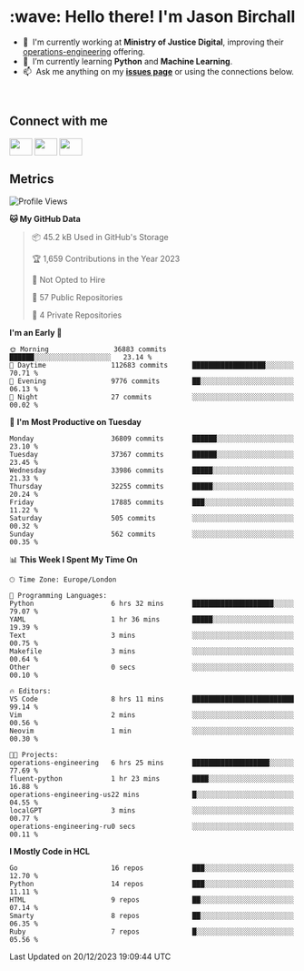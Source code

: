 <h1 align="left" id="jason-title">:wave: Hello there! I'm Jason Birchall</h1>

- :office: &nbsp;I'm currently working at **Ministry of Justice Digital**, improving their [operations-engineering](https://github.com/ministryofjustice/operations-engineering) offering.
- :seedling: &nbsp;I’m currently learning **Python** and **Machine Learning**.
- :mailbox: &nbsp;Ask me anything on my **[issues page]** or using the connections below.


<br>

<h2>Connect with me</h2>
<p>
<a href="https://twitter.com/jsonBirchall" target="blank"><img align="center" src="https://cdn.jsdelivr.net/npm/simple-icons@3.0.1/icons/twitter.svg" alt="" height="30" width="40" /></a>
<a href="https://keybase.io/json0" target="blank"><img align="center" src="https://cdn.jsdelivr.net/npm/simple-icons@3.0.1/icons/keybase.svg" alt="" height="30" width="40" /></a>
<a href="https://www.reddit.com/user/kakorate" target="blank"><img align="center" src="https://cdn.jsdelivr.net/npm/simple-icons@3.0.1/icons/reddit.svg" alt="" height="30" width="40" /></a>
</p>

<h2>Metrics</h2>

<!--START_SECTION:waka-->
![Profile Views](http://img.shields.io/badge/Profile%20Views-41-blue)

**🐱 My GitHub Data** 

> 📦 45.2 kB Used in GitHub's Storage 
 > 
> 🏆 1,659 Contributions in the Year 2023
 > 
> 🚫 Not Opted to Hire
 > 
> 📜 57 Public Repositories 
 > 
> 🔑 4 Private Repositories 
 > 
**I'm an Early 🐤** 

```text
🌞 Morning                36883 commits       ██████░░░░░░░░░░░░░░░░░░░   23.14 % 
🌆 Daytime                112683 commits      ██████████████████░░░░░░░   70.71 % 
🌃 Evening                9776 commits        ██░░░░░░░░░░░░░░░░░░░░░░░   06.13 % 
🌙 Night                  27 commits          ░░░░░░░░░░░░░░░░░░░░░░░░░   00.02 % 
```
📅 **I'm Most Productive on Tuesday** 

```text
Monday                   36809 commits       ██████░░░░░░░░░░░░░░░░░░░   23.10 % 
Tuesday                  37367 commits       ██████░░░░░░░░░░░░░░░░░░░   23.45 % 
Wednesday                33986 commits       █████░░░░░░░░░░░░░░░░░░░░   21.33 % 
Thursday                 32255 commits       █████░░░░░░░░░░░░░░░░░░░░   20.24 % 
Friday                   17885 commits       ███░░░░░░░░░░░░░░░░░░░░░░   11.22 % 
Saturday                 505 commits         ░░░░░░░░░░░░░░░░░░░░░░░░░   00.32 % 
Sunday                   562 commits         ░░░░░░░░░░░░░░░░░░░░░░░░░   00.35 % 
```


📊 **This Week I Spent My Time On** 

```text
🕑︎ Time Zone: Europe/London

💬 Programming Languages: 
Python                   6 hrs 32 mins       ████████████████████░░░░░   79.07 % 
YAML                     1 hr 36 mins        █████░░░░░░░░░░░░░░░░░░░░   19.39 % 
Text                     3 mins              ░░░░░░░░░░░░░░░░░░░░░░░░░   00.75 % 
Makefile                 3 mins              ░░░░░░░░░░░░░░░░░░░░░░░░░   00.64 % 
Other                    0 secs              ░░░░░░░░░░░░░░░░░░░░░░░░░   00.10 % 

🔥 Editors: 
VS Code                  8 hrs 11 mins       █████████████████████████   99.14 % 
Vim                      2 mins              ░░░░░░░░░░░░░░░░░░░░░░░░░   00.56 % 
Neovim                   1 min               ░░░░░░░░░░░░░░░░░░░░░░░░░   00.30 % 

🐱‍💻 Projects: 
operations-engineering   6 hrs 25 mins       ███████████████████░░░░░░   77.69 % 
fluent-python            1 hr 23 mins        ████░░░░░░░░░░░░░░░░░░░░░   16.88 % 
operations-engineering-us22 mins             █░░░░░░░░░░░░░░░░░░░░░░░░   04.55 % 
localGPT                 3 mins              ░░░░░░░░░░░░░░░░░░░░░░░░░   00.77 % 
operations-engineering-ru0 secs              ░░░░░░░░░░░░░░░░░░░░░░░░░   00.11 % 
```

**I Mostly Code in HCL** 

```text
Go                       16 repos            ███░░░░░░░░░░░░░░░░░░░░░░   12.70 % 
Python                   14 repos            ███░░░░░░░░░░░░░░░░░░░░░░   11.11 % 
HTML                     9 repos             ██░░░░░░░░░░░░░░░░░░░░░░░   07.14 % 
Smarty                   8 repos             ██░░░░░░░░░░░░░░░░░░░░░░░   06.35 % 
Ruby                     7 repos             █░░░░░░░░░░░░░░░░░░░░░░░░   05.56 % 
```




 Last Updated on 20/12/2023 19:09:44 UTC
<!--END_SECTION:waka-->

<!-- links -->

[issues page]: https://github.com/jasonBirchall/jasonBirchall/issues "jasonBirchall/issues"

